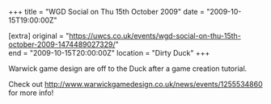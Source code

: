 +++
title = "WGD Social on Thu 15th October 2009"
date = "2009-10-15T19:00:00Z"

[extra]
original = "https://uwcs.co.uk/events/wgd-social-on-thu-15th-october-2009-1474489027329/"    
end = "2009-10-15T20:00:00Z"
location = "Dirty Duck"
+++

Warwick game design are off to the Duck after a game creation tutorial.

Check out http://www.warwickgamedesign.co.uk/news/events/1255534860 for more info\!

